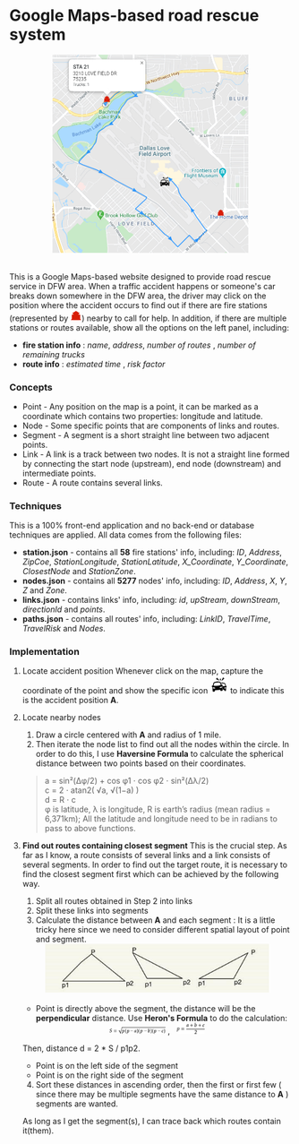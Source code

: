 # Google Maps-based road rescue system

<div style="text-align:center">
<img src="./img/Screenshot_routing.PNG" alt="routing" width="350"/>
</div>
<br/>

This is a Google Maps-based website designed to provide road rescue service in DFW area.
When a traffic accident happens or someone's car breaks down somewhere in the DFW area, the driver may click on the position where the accident occurs to find out if there are fire stations (represented by ![station icon](https://raw.githubusercontent.com/ankouichi/TRL/master/img/station.png)) nearby to call for help. In addition, if there are multiple stations or routes available, show all the options on the left panel, including:

- **fire station info** : *name*, *address*, *number of routes* , *number of remaining trucks*
- **route info** : *estimated time* , *risk factor*

### Concepts
* Point - Any position on the map is a point, it can be marked as a coordinate which contains two properties: longitude and latitude.
* Node - Some specific points that are components of links and routes.
* Segment - A segment is a short straight line between two adjacent points.
* Link - A link is a track between two nodes. It is not a straight line formed by connecting the start node (upstream), end node (downstream) and intermediate points.
* Route - A route contains several links.

### Techniques
 This is a 100% front-end application and no back-end or database techniques are applied. All data comes from the following files:
 * **station.json** - contains all **58** fire stations' info, including: *ID*, *Address*, *ZipCoe*, *StationLongitude*, *StationLatitude*, *X_Coordinate*, *Y_Coordinate*, *ClosestNode* and *StationZone*.
 * **nodes.json** - contains all **5277** nodes' info, including: *ID*, *Address*, *X*, *Y*, *Z* and *Zone*.
 * **links.json** - contains links' info, including: *id*, *upStream*, *downStream*, *directionId* and *points*.
 * **paths.json** - contains all routes' info, including: *LinkID*, *TravelTime*, *TravelRisk* and *Nodes*.

### Implementation
 1. Locate accident position
    Whenever click on the map, capture the coordinate of the point and show the specific icon ![accident](https://raw.githubusercontent.com/ankouichi/TRL/master/img/jiaotongshigu.png) to indicate this is the accident position **A**.
 2. Locate nearby nodes
    1) Draw a circle centered with **A** and radius of 1 mile.
    2) Then iterate the node list to find out all the nodes within the circle. In order to do this, I use **Haversine Formula** to calculate the spherical distance between two points based on their coordinates.

    > a = sin²(Δφ/2) + cos φ1 ⋅ cos φ2 ⋅ sin²(Δλ/2)  
    > c = 2 ⋅ atan2( √a, √(1−a) )  
    > d = R ⋅ c  
    > φ is latitude, λ is longitude, R is earth’s radius (mean radius = 6,371km); All the latitude and longitude need to be in radians to pass to above functions.


 3. **Find out routes containing closest segment**
    This is the crucial step. As far as I know, a route consists of several links and a link consists of several segments. In order to find out the target route, it is necessary to find the closest segment first which can be achieved by the following way.

    1) Split all routes obtained in Step 2 into links  
    2) Split these links into segments  
    3) Calculate the distance between **A** and each segment : It is a little tricky here since we need to consider different spatial layout of point and segment.  

    <div style="text-align:center">
    <img src="./img/positions.jpg" alt="routing" width="400"/>
    </div>
    <br/>

      * Point is directly above the segment, the distance will be the **perpendicular** distance. Use **Heron's Formula** to do the calculation:  
      <div style="text-align:center">
      <img src="./img/heron1.png" alt="routing" width="100"/>
      ,&nbsp;&nbsp;
      <img src="./img/heron2.png" alt="routing" width="50"/>
      </div>

      Then, distance d = 2 * S / p1p2.
      * Point is on the left side of the segment
      * Point is on the right side of the segment  

    4) Sort these distances in ascending order, then the first or first few ( since there may be multiple segments have the same distance to **A** ) segments are wanted.

    As long as I get the segment(s), I can trace back which routes contain it(them).
